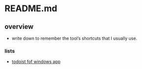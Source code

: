 # README.md

## overview

- write down to remember the tool’s shortcuts that I usually use.

### lists

- [todoist fof windows app](./shortcuts/1908-todoist.md)




